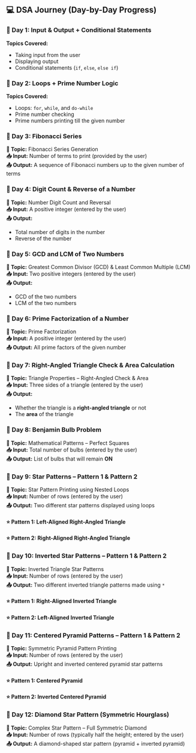 ## 💻 DSA Journey (Day-by-Day Progress)

### 📅 Day 1: Input & Output + Conditional Statements

**Topics Covered:**
- Taking input from the user
- Displaying output
- Conditional statements (`if`, `else`, `else if`)

### 📅 Day 2: Loops + Prime Number Logic

**Topics Covered:**
- Loops: `for`, `while`, and `do-while`
- Prime number checking
- Prime numbers printing till the given number

### 📅 Day 3: Fibonacci Series

**🧠 Topic:** Fibonacci Series Generation  
**📥 Input:** Number of terms to print (provided by the user)  
**📤 Output:** A sequence of Fibonacci numbers up to the given number of terms

### 📅 Day 4: Digit Count & Reverse of a Number

**🧠 Topic:** Number Digit Count and Reversal  
**📥 Input:** A positive integer (entered by the user)  
**📤 Output:** 
- Total number of digits in the number  
- Reverse of the number

### 📅 Day 5: GCD and LCM of Two Numbers

**🧠 Topic:** Greatest Common Divisor (GCD) & Least Common Multiple (LCM)  
**📥 Input:** Two positive integers (entered by the user)  
**📤 Output:** 
- GCD of the two numbers  
- LCM of the two numbers

### 📅 Day 6: Prime Factorization of a Number

**🧠 Topic:** Prime Factorization  
**📥 Input:** A positive integer (entered by the user)  
**📤 Output:** All prime factors of the given number

### 📅 Day 7: Right-Angled Triangle Check & Area Calculation

**🧠 Topic:** Triangle Properties – Right-Angled Check & Area  
**📥 Input:** Three sides of a triangle (entered by the user)  
**📤 Output:** 
- Whether the triangle is a **right-angled triangle** or not  
- The **area** of the triangle

### 📅 Day 8: Benjamin Bulb Problem

**🧠 Topic:** Mathematical Patterns – Perfect Squares  
**📥 Input:** Total number of bulbs (entered by the user)  
**📤 Output:** List of bulbs that will remain **ON**

### 📅 Day 9: Star Patterns – Pattern 1 & Pattern 2

**🧠 Topic:** Star Pattern Printing using Nested Loops  
**📥 Input:** Number of rows (entered by the user)  
**📤 Output:** Two different star patterns displayed using loops
#### ⭐ Pattern 1: Left-Aligned Right-Angled Triangle
#### ⭐ Pattern 2: Right-Aligned Right-Angled Triangle

### 📅 Day 10: Inverted Star Patterns – Pattern 1 & Pattern 2

**🧠 Topic:** Inverted Triangle Star Patterns  
**📥 Input:** Number of rows (entered by the user)  
**📤 Output:** Two different inverted triangle patterns made using `*`
#### ⭐ Pattern 1: Right-Aligned Inverted Triangle
#### ⭐ Pattern 2: Left-Aligned Inverted Triangle

### 📅 Day 11: Centered Pyramid Patterns – Pattern 1 & Pattern 2

**🧠 Topic:** Symmetric Pyramid Pattern Printing  
**📥 Input:** Number of rows (entered by the user)  
**📤 Output:** Upright and inverted centered pyramid star patterns
#### ⭐ Pattern 1: Centered Pyramid
#### ⭐ Pattern 2: Inverted Centered Pyramid

### 📅 Day 12: Diamond Star Pattern (Symmetric Hourglass)

**🧠 Topic:** Complex Star Pattern – Full Symmetric Diamond  
**📥 Input:** Number of rows (typically half the height; entered by the user)  
**📤 Output:** A diamond-shaped star pattern (pyramid + inverted pyramid)
